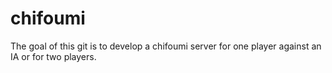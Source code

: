 # chifoumi
The goal of this git is to develop a chifoumi server for one player against an IA or for two players.
